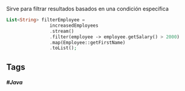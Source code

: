 Sirve para filtrar resultados basados en una condición específica

```php
List<String> filterEmployee =
                increasedEmployees
                .stream()
                .filter(employee -> employee.getSalary() > 2000)
                .map(Employee::getFirstName)
                .toList();
```
## Tags

##### #Java